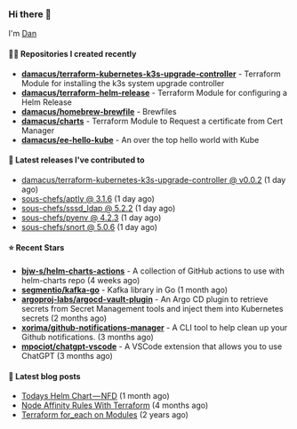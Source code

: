 

### Hi there 👋

I'm [Dan](https://medium.com/@dan.m.webb)

#### 👨‍💻 Repositories I created recently
- **[damacus/terraform-kubernetes-k3s-upgrade-controller](https://github.com/damacus/terraform-kubernetes-k3s-upgrade-controller)** - Terraform Module for installing the k3s system upgrade controller
- **[damacus/terraform-helm-release](https://github.com/damacus/terraform-helm-release)** - Terraform Module for configuring a Helm Release
- **[damacus/homebrew-brewfile](https://github.com/damacus/homebrew-brewfile)** - Brewfiles
- **[damacus/charts](https://github.com/damacus/charts)** - Terraform Module to Request a certificate from Cert Manager
- **[damacus/ee-hello-kube](https://github.com/damacus/ee-hello-kube)** - An over the top hello world with Kube

#### 🚀 Latest releases I've contributed to


- [damacus/terraform-kubernetes-k3s-upgrade-controller @ v0.0.2](https://github.com/damacus/terraform-kubernetes-k3s-upgrade-controller/releases/tag/v0.0.2) (1 day ago)
- [sous-chefs/aptly @ 3.1.6](https://github.com/sous-chefs/aptly/releases/tag/3.1.6) (1 day ago)
- [sous-chefs/sssd_ldap @ 5.2.2](https://github.com/sous-chefs/sssd_ldap/releases/tag/5.2.2) (1 day ago)
- [sous-chefs/pyenv @ 4.2.3](https://github.com/sous-chefs/pyenv/releases/tag/4.2.3) (1 day ago)
- [sous-chefs/snort @ 5.0.6](https://github.com/sous-chefs/snort/releases/tag/5.0.6) (1 day ago)

#### ⭐ Recent Stars


- **[bjw-s/helm-charts-actions](https://github.com/bjw-s/helm-charts-actions)** - A collection of GitHub actions to use with helm-charts repo (4 weeks ago)
- **[segmentio/kafka-go](https://github.com/segmentio/kafka-go)** - Kafka library in Go (1 month ago)
- **[argoproj-labs/argocd-vault-plugin](https://github.com/argoproj-labs/argocd-vault-plugin)** - An Argo CD plugin to retrieve secrets from Secret Management tools and inject them into Kubernetes secrets (2 months ago)
- **[xorima/github-notifications-manager](https://github.com/xorima/github-notifications-manager)** - A CLI tool to help clean up your Github notifications. (3 months ago)
- **[mpociot/chatgpt-vscode](https://github.com/mpociot/chatgpt-vscode)** - A VSCode extension that allows you to use ChatGPT (3 months ago)

#### 📄 Latest blog posts
- [Todays Helm Chart — NFD](https://medium.com/@dan.m.webb/todays-helm-chart-nfd-efe64f156edd?source=rss-bbba9c670f6e------2) (1 month ago)
- [Node Affinity Rules With Terraform](https://awstip.com/node-affinity-rules-with-terraform-a0766e0bb1da?source=rss-bbba9c670f6e------2) (4 months ago)
- [Terraform for_each on Modules](https://medium.com/@dan.m.webb/terraform-for-each-on-modules-bcf17c97e9ff?source=rss-bbba9c670f6e------2) (2 years ago)
